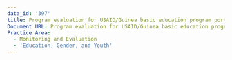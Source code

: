 ```yaml
---
data_id: '397'
title: Program evaluation for USAID/Guinea basic education program portfolio
Document URL: Program evaluation for USAID/Guinea basic education program portfolio
Practice Area:
  - Monitoring and Evaluation
  - 'Education, Gender, and Youth'
---
```

